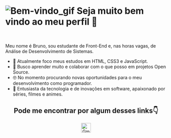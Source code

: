 <h1> <img src="https://raw.githubusercontent.com/alexnaiman/alexnaiman/master/resources/welcomeglitch.gif" alt="Bem-vindo_gif"> Seja muito bem vindo ao meu perfil 🖖 </h1>
<br>
<p>Meu nome é Bruno, sou estudante de Front-End e, nas horas vagas, de Análise de Desenvolvimento de Sistemas.</p>

- 🔭 Atualmente foco meus estudos em HTML, CSS3 e JavaScript.
- 🌱 Busco aprender muito e colaborar com o que posso em projetos Open Source.
- 🤓 No momento procurando novas oportunidades para o meu desenvolvimento como programador.
- 👾 Entusiasta da tecnologia e de inovações em software, apaixonado por séries, filmes e animes.

<h2 align="center">Pode me encontrar por algum desses links👇</h2>
 <p align="center">
 <a href="mailto:brunodevoliveira@gmail.com">
    <img src="https://img.icons8.com/color/452/gmail.png" alt="Gmail_logo" height="30" width="30">
  </a>
  
  </p>
<!--
**BrunodevOliveira/BrunodevOliveira** is a ✨ _special_ ✨ repository because its `README.md` (this file) appears on your GitHub profile.

Here are some ideas to get you started:

- 🔭 I’m currently working on ...
- 🌱 I’m currently learning ...
- 👯 I’m looking to collaborate on ...
- 🤔 I’m looking for help with ...
- 💬 Ask me about ...
- 📫 How to reach me: ...
- 😄 Pronouns: ...
- ⚡ Fun fact: ...
-->
